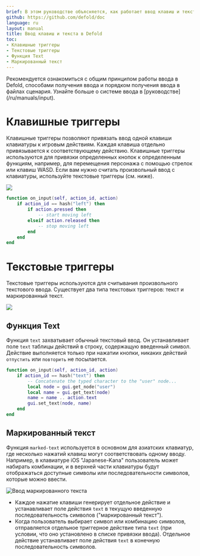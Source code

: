 ```yaml
---
brief: В этом руководстве объясняется, как работает ввод клавиш и текста.
github: https://github.com/defold/doc
language: ru
layout: manual
title: Ввод клавиш и текста в Defold
toc:
- Клавишные триггеры
- Текстовые триггеры
- Функция Text
- Маркированный текст
---
```


<div class='sidenote' markdown='1'>
Рекомендуется ознакомиться с общим принципом работы ввода в Defold, способами получения ввода и порядком получения ввода в файлах сценария. Узнайте больше о системе ввода в [руководстве](/ru/manuals/input).
</div>

# Клавишные триггеры
Клавишные триггеры позволяют привязать ввод одной клавиши клавиатуры к игровым действиям. Каждая клавиша отдельно привязывается к соответствующему действию. Клавишные триггеры используются для привязки определенных кнопок к определенным функциям, например, для перемещения персонажа с помощью стрелок или клавиш WASD. Если вам нужно считать произвольный ввод с клавиатуры, используйте текстовые триггеры (см. ниже).

![](/manuals/images/input/key_bindings.png)

```lua
function on_input(self, action_id, action)
    if action_id == hash("left") then
        if action.pressed then
            -- start moving left
        elseif action.released then
            -- stop moving left
        end
    end
end
```

# Текстовые триггеры
Текстовые триггеры используются для считывания произвольного текстового ввода. Существует два типа текстовых триггеров: текст и маркированный текст.

![](/manuals/images/input/text_bindings.png)

## Функция Text
Функция `text` захватывает обычный текстовый ввод. Он устанавливает поле `text` таблицы действий в строку, содержащую введенный символ. Действие выполняется только при нажатии кнопки, никаких действий `отпустить` или `повторить` не посылается.

```lua
function on_input(self, action_id, action)
    if action_id == hash("text") then
        -- Concatenate the typed character to the "user" node...
        local node = gui.get_node("user")
        local name = gui.get_text(node)
        name = name .. action.text
        gui.set_text(node, name)
    end
end
```

## Маркированный текст
Функция `marked-text` используется в основном для азиатских клавиатур, где несколько нажатий клавиш могут соответствовать одному вводу. Например, в клавиатуре iOS "Japanese-Kana" пользователь может набирать комбинации, и в верхней части клавиатуры будут отображаться доступные символы или последовательности символов, которые можно ввести.

![Ввод маркированного текста](/manuals/images/input/marked_text.png)

- Каждое нажатие клавиши генерирует отдельное действие и устанавливает поле действия `text` в текущую введенную последовательность символов ("маркированный текст").
- Когда пользователь выбирает символ или комбинацию символов, отправляется отдельное триггерное действие типа `text` (при условии, что оно установлено в списке привязки ввода). Отдельное действие устанавливает поле действия `text` в конечную последовательность символов.